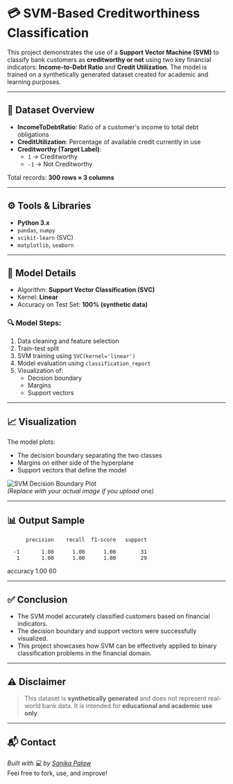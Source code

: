 # 💳 SVM-Based Creditworthiness Classification

This project demonstrates the use of a **Support Vector Machine (SVM)** to classify bank customers as **creditworthy or not** using two key financial indicators: **Income-to-Debt Ratio** and **Credit Utilization**. The model is trained on a synthetically generated dataset created for academic and learning purposes.

---

## 📂 Dataset Overview

- **IncomeToDebtRatio**: Ratio of a customer's income to total debt obligations  
- **CreditUtilization**: Percentage of available credit currently in use  
- **Creditworthy (Target Label)**:  
  - `1` → Creditworthy  
  - `-1` → Not Creditworthy  

Total records: **300 rows × 3 columns**

---

## ⚙️ Tools & Libraries

- **Python 3.x**  
- `pandas`, `numpy`  
- `scikit-learn` (SVC)  
- `matplotlib`, `seaborn`

---

## 🧠 Model Details

- Algorithm: **Support Vector Classification (SVC)**
- Kernel: **Linear**
- Accuracy on Test Set: **100% (synthetic data)**

### 🔍 Model Steps:
1. Data cleaning and feature selection  
2. Train-test split  
3. SVM training using `SVC(kernel='linear')`  
4. Model evaluation using `classification_report`  
5. Visualization of:
   - Decision boundary  
   - Margins  
   - Support vectors

---

## 📈 Visualization

The model plots:
- The decision boundary separating the two classes
- Margins on either side of the hyperplane
- Support vectors that define the model

![SVM Decision Boundary Plot](#)  
*(Replace with your actual image if you upload one)*

---

## 📊 Output Sample
          precision    recall  f1-score   support

      -1       1.00      1.00      1.00        31  
       1       1.00      1.00      1.00        29  

accuracy                           1.00        60  

---

## ✅ Conclusion

- The SVM model accurately classified customers based on financial indicators.
- The decision boundary and support vectors were successfully visualized.
- This project showcases how SVM can be effectively applied to binary classification problems in the financial domain.

---

## ⚠️ Disclaimer

> This dataset is **synthetically generated** and does not represent real-world bank data. It is intended for **educational and academic use only**.

---

## 📬 Contact

*Built with 💻 by [Sanika Palaw](https://www.linkedin.com/in/sanika-palaw-7583a3289)*  
Feel free to fork, use, and improve!

